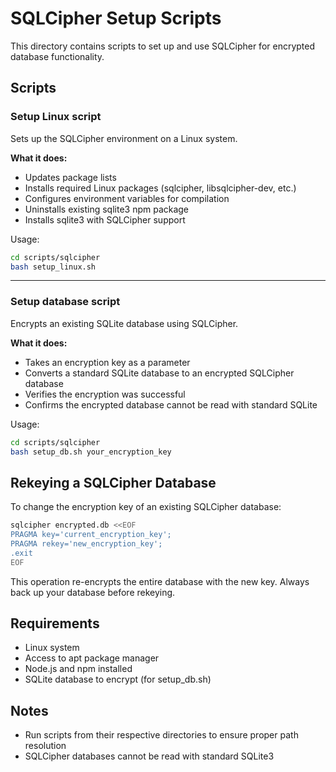 # SQLCipher Setup Scripts
This directory contains scripts to set up and use SQLCipher for encrypted database functionality.

## Scripts

### Setup Linux script
Sets up the SQLCipher environment on a Linux system.

**What it does:**
- Updates package lists
- Installs required Linux packages (sqlcipher, libsqlcipher-dev, etc.)
- Configures environment variables for compilation
- Uninstalls existing sqlite3 npm package
- Installs sqlite3 with SQLCipher support

Usage:
```bash
cd scripts/sqlcipher
bash setup_linux.sh
```

---

### Setup database script
Encrypts an existing SQLite database using SQLCipher.

**What it does:**
- Takes an encryption key as a parameter
- Converts a standard SQLite database to an encrypted SQLCipher database
- Verifies the encryption was successful
- Confirms the encrypted database cannot be read with standard SQLite

Usage:
```bash
cd scripts/sqlcipher
bash setup_db.sh your_encryption_key
```

## Rekeying a SQLCipher Database

To change the encryption key of an existing SQLCipher database:

```bash
sqlcipher encrypted.db <<EOF
PRAGMA key='current_encryption_key';
PRAGMA rekey='new_encryption_key';
.exit
EOF
```

This operation re-encrypts the entire database with the new key. Always back up your database before rekeying.

## Requirements
- Linux system
- Access to apt package manager
- Node.js and npm installed
- SQLite database to encrypt (for setup_db.sh)

## Notes
- Run scripts from their respective directories to ensure proper path resolution
- SQLCipher databases cannot be read with standard SQLite3